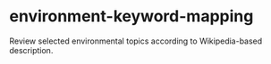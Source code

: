 # environment-keyword-mapping
Review selected environmental topics according to Wikipedia-based description.
